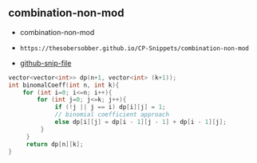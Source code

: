
## combination-non-mod

- combination-non-mod
- ```
  https://thesobersobber.github.io/CP-Snippets/combination-non-mod
  ```
- [github-snip-file](https://github.com/theSoberSobber/CP-Snippets/blob/main/snippets.json#L370)

```cpp
vector<vector<int>> dp(n+1, vector<int> (k+1));
int binomalCoeff(int n, int k){
    for (int i=0; i<=n; i++){
        for (int j=0; j<=k; j++){
             if (!j || j == i) dp[i][j] = 1;
             // binomial coefficient approach
             else dp[i][j] = dp[i - 1][j - 1] + dp[i - 1][j];
         }
     }
     return dp[n][k];
}
```

